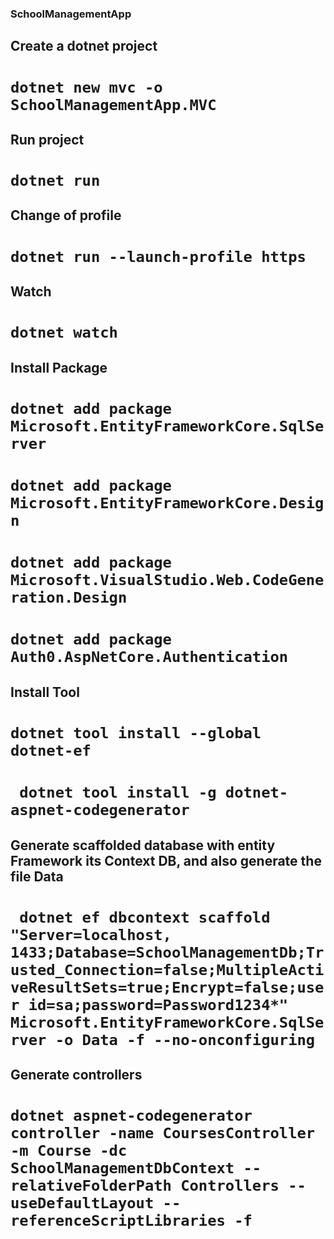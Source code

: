 ### SchoolManagementApp


## Create a dotnet project

# `dotnet new mvc -o SchoolManagementApp.MVC`

## Run project


# `dotnet run`

## Change of profile

# `dotnet run --launch-profile https`

## Watch

# `dotnet watch`


## Install Package

# `dotnet add package Microsoft.EntityFrameworkCore.SqlServer`
# `dotnet add package Microsoft.EntityFrameworkCore.Design`
# `dotnet add package Microsoft.VisualStudio.Web.CodeGeneration.Design`
# `dotnet add package Auth0.AspNetCore.Authentication`

## Install Tool

# `dotnet tool install --global dotnet-ef`

# ` dotnet tool install -g dotnet-aspnet-codegenerator`

##  Generate scaffolded database with entity Framework its Context DB, and also generate the file Data

# ` dotnet ef dbcontext scaffold "Server=localhost, 1433;Database=SchoolManagementDb;Trusted_Connection=false;MultipleActiveResultSets=true;Encrypt=false;user id=sa;password=Password1234*" Microsoft.EntityFrameworkCore.SqlServer -o Data -f --no-onconfiguring`

## Generate controllers
# `dotnet aspnet-codegenerator controller -name CoursesController -m Course -dc SchoolManagementDbContext --relativeFolderPath Controllers --useDefaultLayout --referenceScriptLibraries -f`

